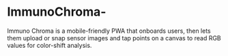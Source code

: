 # ImmunoChroma-
Immuno Chroma is a mobile-friendly PWA that onboards users, then lets them upload or snap sensor images and tap points on a canvas to read RGB values for color-shift analysis.
